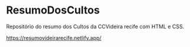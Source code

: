 # ResumoDosCultos
Repositório do resumo dos Cultos da CCVideira recife com HTML e CSS.

https://resumovideirarecife.netlify.app/
